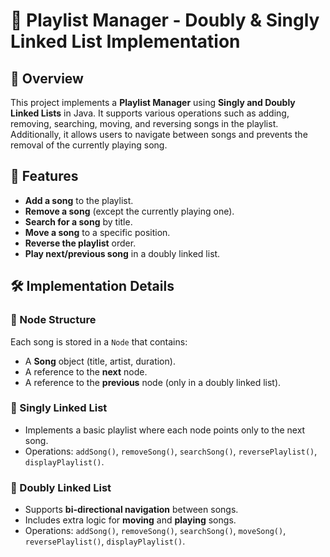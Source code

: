 # 🎵 Playlist Manager - Doubly & Singly Linked List Implementation  

## 📌 Overview  
This project implements a **Playlist Manager** using **Singly and Doubly Linked Lists** in Java. It supports various operations such as adding, removing, searching, moving, and reversing songs in the playlist. Additionally, it allows users to navigate between songs and prevents the removal of the currently playing song.

## 🚀 Features  
- **Add a song** to the playlist.  
- **Remove a song** (except the currently playing one).  
- **Search for a song** by title.  
- **Move a song** to a specific position.  
- **Reverse the playlist** order.  
- **Play next/previous song** in a doubly linked list.  

## 🛠️ Implementation Details  
### 🔹 Node Structure  
Each song is stored in a `Node` that contains:  
- A **Song** object (title, artist, duration).  
- A reference to the **next** node.  
- A reference to the **previous** node (only in a doubly linked list).  

### 🔹 Singly Linked List  
- Implements a basic playlist where each node points only to the next song.  
- Operations: `addSong()`, `removeSong()`, `searchSong()`, `reversePlaylist()`, `displayPlaylist()`.  

### 🔹 Doubly Linked List  
- Supports **bi-directional navigation** between songs.  
- Includes extra logic for **moving** and **playing** songs.  
- Operations: `addSong()`, `removeSong()`, `searchSong()`, `moveSong()`, `reversePlaylist()`, `displayPlaylist()`.  


